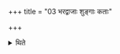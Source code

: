+++
title = "03 भरद्वाजाः शुङ्गाः कताः"

+++

<details><summary>थिते</summary>

3. The Śuṅgas belong to the Bharadvājas (and) the Śaiśiyīyas to the Katas.  
</details>

